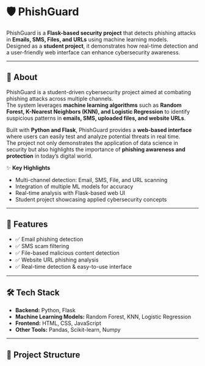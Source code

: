# 🛡️ PhishGuard  

PhishGuard is a **Flask-based security project** that detects phishing attacks in **Emails, SMS, Files, and URLs** using machine learning models.  
Designed as a **student project**, it demonstrates how real-time detection and a user-friendly web interface can enhance cybersecurity awareness.  

---

## 📖 About  

PhishGuard is a student-driven cybersecurity project aimed at combating phishing attacks across multiple channels.  
The system leverages **machine learning algorithms** such as **Random Forest, K-Nearest Neighbors (KNN), and Logistic Regression** to identify suspicious patterns in **emails, SMS, uploaded files, and website URLs**.  

Built with **Python and Flask**, PhishGuard provides a **web-based interface** where users can easily test and analyze potential threats in real time.  
The project not only demonstrates the application of data science in security but also highlights the importance of **phishing awareness and protection** in today’s digital world.  

✨ **Key Highlights**  
- Multi-channel detection: Email, SMS, File, and URL scanning  
- Integration of multiple ML models for accuracy  
- Real-time analysis with Flask-based web UI  
- Student project showcasing applied cybersecurity concepts  

---

## 🚀 Features  
- ✅ Email phishing detection  
- ✅ SMS scam filtering  
- ✅ File-based malicious content detection  
- ✅ Website URL phishing analysis  
- ✅ Real-time detection & easy-to-use interface  

---

## 🛠️ Tech Stack  
- **Backend:** Python, Flask  
- **Machine Learning Models:** Random Forest, KNN, Logistic Regression  
- **Frontend:** HTML, CSS, JavaScript  
- **Other Tools:** Pandas, Scikit-learn, Numpy  

---

## 📂 Project Structure  
